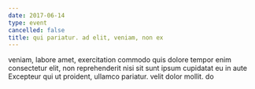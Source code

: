 ```yaml
---
date: 2017-06-14
type: event
cancelled: false
title: qui pariatur. ad elit, veniam, non ex
---
```

veniam, labore amet, exercitation commodo quis dolore tempor enim consectetur elit, non reprehenderit nisi sit sunt ipsum cupidatat eu in aute Excepteur qui ut proident, ullamco pariatur. velit dolor mollit. do